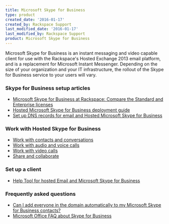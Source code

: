 ```yaml
---
title: Microsoft Skype for Business
type: product
created_date: '2016-01-17'
created_by: Rackspace Support
last_modified_date: '2016-01-17'
last_modified_by: Rackspace Support
product: Microsoft Skype for Business
---
```


Microsoft Skype for Business is an instant messaging and video capable
client for use with the Rackspace's Hosted Exchange 2013 email platform,
and is a replacement for Microsoft Instant Messenger. Depending on the
size of your organization and your IT infrastructure, the rollout of the
Skype for Business service to your users will vary.

###  Skype for Business setup articles

-   [Microsoft Skype for Business at Rackspace: Compare the Standard and
    Enterprise
    licenses](/how-to/microsoft-lync-at-rackspace-compare-the-standard-and-enterprise-licenses)
-   [Hosted Microsoft Skype for Business deployment
    guide](rackspace.com/how-to/hosted-microsoft-lync-at-rackspace-deployment-guide)
-   [Set up DNS records for email and Hosted Microsoft Skype for
    Business](/how-to/set-up-dns-records-for-email-and-hosted-lync)

###  Work with Hosted Skype for Business

-   [Work with contacts and
    conversations](https://admin.rackspace.com/how-to/hosted-lync-work-with-contacts-and-conversations)
-   [Work with audio and voice
    calls](https://admin.rackspace.com/how-to/hosted-lync-work-with-audio-and-voice-calls)
-   [Work with video
    calls](/how-to/hosted-lync-work-with-video-calls)
-   [Share and
    collaborate](/how-to/hosted-lync-share-and-collaborate)

###  Set up a client

-   [Help Tool for hosted Email and Microsoft Skype for
    Business](/how-to/help-tool-for-hosted-email-and-lync)

###  Frequently asked questions

-   [Can I add everyone in the domain automatically to my Microsoft
    Skype for Business
    contacts?](/how-to/can-i-add-everyone-in-the-domain-automatically-to-lync-contacts)
-   [Microsoft Office FAQ about Skype for
    Business](https://support.office.microsoft.com/en-us/article/FAQ-about-Lync-a0b87a3e-016a-410e-bb0c-77d4b5654041?CTT=5&origin=HA103065025&CorrelationId=a66ece08-6a45-4a14-aba0-ad05cf4a94a2&ui=en-US&rs=en-US&ad=US#_Toc382835950)
